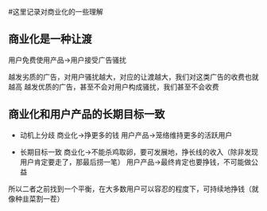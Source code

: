 #这里记录对商业化的一些理解


## 商业化是一种让渡

用户免费使用产品->用户接受广告骚扰

越发劣质的广告，对用户骚扰越大，对应的让渡越大，我们对这类广告的收费也就越高
越发优质的广告，甚至不会对用户构成骚扰，我们甚至不会收费



## 商业化和用户产品的长期目标一致
- 动机上分歧
商业化->挣更多的钱
用户产品->笼络维持更多的活跃用户

- 长期目标一致
商业化->不能杀鸡取卵，要可发展地，挣长线的收入（除非发现用户肯定要走了，那最后捞一笔）
用户产品->最终肯定也要挣钱，不可能做公益

所以二者之前找到一个平衡，在大多数用户可以容忍的程度下，可持续地挣钱（就像种韭菜割一茬）









